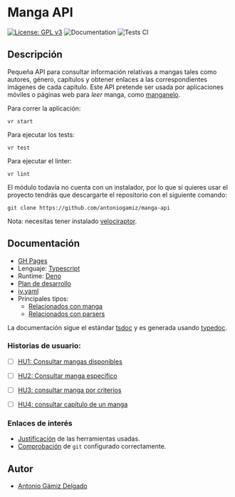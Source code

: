 # Manga API

[![License: GPL v3](https://img.shields.io/badge/License-GPLv3-blue.svg)](https://www.gnu.org/licenses/gpl-3.0)
![Documentation](https://github.com/antoniogamiz/manga-api/workflows/Documentation/badge.svg)
![Tests CI](https://github.com/antoniogamiz/manga-api/workflows/Tests/badge.svg)

## Descripción

Pequeña API para consultar información relativas a mangas tales como autores, género, capítulos y obtener enlaces a las correspondientes imágenes de cada capítulo. Este API pretende ser usada por aplicaciones móviles o páginas web para *leer* manga, como [manganelo](https://manganelo.com/).

Para correr la aplicación:

    vr start

Para ejecutar los tests:

    vr test

Para ejecutar el linter:

    vr lint

El módulo todavía no cuenta con un instalador, por lo que si quieres usar el proyecto tendrás que descargarte el repositorio con el siguiente comando:

~~~
git clone https://github.com/antoniogamiz/manga-api
~~~

Nota: necesitas tener instalado [velociraptor](https://github.com/umbopepato/velociraptor).

## Documentación


- [GH Pages](https://antoniogamiz.github.io/manga-api/)
- Lenguaje: [Typescript](https://www.typescriptlang.org/)
- Runtime: [Deno](https://deno.land/)
- [Plan de desarrollo](/docs/plan.md)
- [iv.yaml](/iv.yaml)
- Principales tipos:
    - [Relacionados con manga](/src/types/manga.ts)
    - [Relacionados con parsers](/src/types/parser.ts)


La documentación sigue el estándar [tsdoc](https://github.com/microsoft/tsdoc) y es generada usando [typedoc](https://github.com/TypeStrong/typedoc).

### Historias de usuario:

- [ ] [HU1: Consultar mangas disponibles](https://github.com/antoniogamiz/manga-api/issues/9)
- [ ] [HU2: Consultar manga específico](https://github.com/antoniogamiz/manga-api/issues/10)
- [ ] [HU3: consultar manga por criterios](https://github.com/antoniogamiz/manga-api/issues/11)
- [ ] [HU4: consultar capítulo de un manga](https://github.com/antoniogamiz/manga-api/issues/12)


### Enlaces de interés

 - [Justificación](/docs/herramientas.md) de las herramientas usadas.
 - [Comprobación](/docs/git.md) de `git` configurado correctamente.

## Autor

- [Antonio Gámiz Delgado](https://github.com/antoniogamiz)